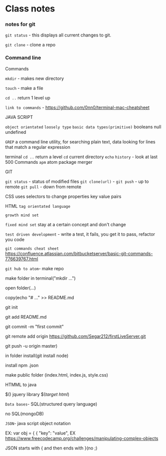 # Class notes
### notes for git
`git status` - this displays all current changes to git.

`git clone` - clone a repo

### Command line
Commands

`mkdir` - makes new directory

`touch` - make a file

`cd ..` return 1 level up

`link to commands` - https://github.com/0nn0/terminal-mac-cheatsheet



JAVA SCRIPT

`object orientated`
`loosely type`
`basic data types(primitive)`
  booleans
  null
  undefined

`GREP`
a command line utility,
for searching plain text,
data looking for lines that match a regular expression

terminal
`cd ..` return a level
`cd` current directory
`echo`
`history` - look at last 500 Commands
`apm` atom package merger


GIT

`git status` - status of modified files
`git clone(url)` -
`git push` - up to remote
`git pull` -  down from remote

CSS
uses selectors to change properties
key value pairs




HTML
`tag orientated language`

`growth mind set`

`fixed mind set`
 stay at a certain concept and don't change

 `test driven development` - write a test, it fails, you get it to pass, refactor you code

`git commands cheat sheet` https://confluence.atlassian.com/bitbucketserver/basic-git-commands-776639767.html


`git hub to atom`-
make repo

make folder in terminal("mkdir ...")

open folder(...)

copy(echo "# ..." >> README.md

git init

git add README.md

git commit -m "first commit"

git remote add origin https://github.com/Segar212/firstLiveServer.git

git push -u origin master)

in folder install(git install node)

install npm .json

make public folder (index.html, index.js, style.css)



HTMML to java

$() jquery library
$(*target html*)

`Data bases`- SQL(structured query language)

no SQL(mongoDB)

`JSON`- java script object notation

EX: var obj = {
  {
    "key": "value",
  EX https://www.freecodecamp.org/challenges/manipulating-complex-objects

  JSON starts with { and then ends with }(no ;)

  
